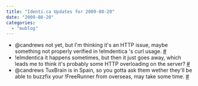 ```yaml
---
title: "Identi.ca Updates for 2009-08-20"
date: "2009-08-20"
categories: 
  - "mublog"
---
```


- @candrews not yet, but I'm thinking it's an HTTP issue, maybe something not properly verified in !elmdentica 's curl usage. [#](http://identi.ca/notice/8459980)
- !elmdentica it happens sometimes, but then it just goes away, which leads me to think it's probably some HTTP overloading on the server? [#](http://identi.ca/notice/8460006)
- @candrews TuxBrain is in Spain, so you gotta ask them wether they'll be able to buzzfix your !FreeRunner from overseas, may take some time. [#](http://identi.ca/notice/8460562)
